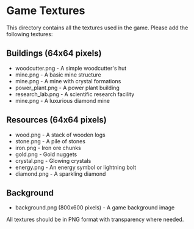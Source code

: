 # Game Textures

This directory contains all the textures used in the game. Please add the following textures:

## Buildings (64x64 pixels)
- woodcutter.png - A simple woodcutter's hut
- mine.png - A basic mine structure
- mine.png - A mine with crystal formations
- power_plant.png - A power plant building
- research_lab.png - A scientific research facility
- mine.png - A luxurious diamond mine

## Resources (64x64 pixels)
- wood.png - A stack of wooden logs
- stone.png - A pile of stones
- iron.png - Iron ore chunks
- gold.png - Gold nuggets
- crystal.png - Glowing crystals
- energy.png - An energy symbol or lightning bolt
- diamond.png - A sparkling diamond

## Background
- background.png (800x600 pixels) - A game background image

All textures should be in PNG format with transparency where needed. 